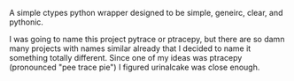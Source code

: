 A simple ctypes python wrapper designed to be simple, geneirc,
clear, and pythonic.

I was going to name this project pytrace or ptracepy, but there are so
damn many projects with names similar already that I decided to name
it something totally different. Since one of my ideas was ptracepy
(pronounced "pee trace pie") I figured urinalcake was close enough.

